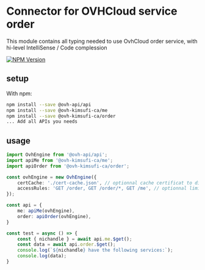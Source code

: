 # Connector for OVHCloud service order

This module contains all typing needed to use OvhCloud order service, with hi-level IntelliSense / Code complession

[![NPM Version](https://img.shields.io/npm/v/@ovh-kimsufi-ca/order.svg?style=flat)](https://www.npmjs.org/package/@ovh-kimsufi-ca/order)

## setup

With npm:
````bash
npm install --save @ovh-api/api
npm install --save @ovh-kimsufi-ca/me
npm install --save @ovh-kimsufi-ca/order
... Add all APIs you needs
````

## usage

````typescript
import OvhEngine from '@ovh-api/api';
import apiMe from '@ovh-kimsufi-ca/me';
import apiOrder from '@ovh-kimsufi-ca/order';

const ovhEngine = new OvhEngine({ 
    certCache: './cert-cache.json', // optionnal cache certificat to disk
    accessRules: 'GET /order, GET /order/*, GET /me', // optionnal limit the requested privileges.
});

const api = {
    me: apiMe(ovhEngine),
    order: apiOrder(ovhEngine),
}

const test = async () => {
    const { nichandle } = await api.me.$get();
    const data = await api.order.$get();
    console.log(`${nichandle} have the following services:`);
    console.log(data);
}

````